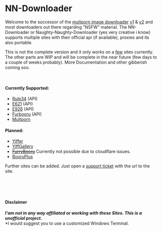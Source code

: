 # NN-Downloader

Welcome to the successor of the [multporn image downloader][1] [v1][2] & [v2][1] and most downloaders out there regarding "NSFW" material. The NN-Downloader or Naughty-Naughty-Downloader (yes very creative i know) supports multiple sites with their official api (if available), proxies and its also portable.

This is not the complete version and it only works on a [few][13] sites currently. The other parts are WIP and will be complete in the near future (few days to a couple of weeks probably). More Documentation and other gibberish coming soo.

<br />

#### Currently Supported:
- [Rule34][3] (API)
- [E621][4] (API)
- [E926][5] (API)
- [Furbooru][6] (API)
- [Multporn][7] 

#### Planned:
- [Yiffer][8]
- [YiffGallery][9]
- ~~[FurryBooru][10]~~ Currently not possible due to cloudflare issues.
- [BooruPlus][11]

[1]:https://github.com/Official-Husko/multporn-image-downloader-v2
[2]:https://github.com/Official-Husko/multporn-image-downloader
[3]:https://rule34.xxx
[4]:https://e621.net/
[5]:https://e926.net/
[6]:https://furbooru.org/
[7]:https://multporn.net/
[8]:https://yiffer.xyz/
[9]:https://theyiffgallery.com/
[10]:https://furry.booru.org/
[11]:https://github.com/Official-Husko/NN-Downloader/issues
[12]:https://booru.plus/
[13]:https://github.com/Official-Husko/NN-Downloader#currently-supported=

Further sites can be added. Just open a [support ticket][11] with the url to the site.

<br />
<br />
<br />

#### Disclaimer  
***I'am not in any way affiliated or working with these Sites. This is a unofficial project.***  
*I would suggest you to use a customized Windows Terminal.